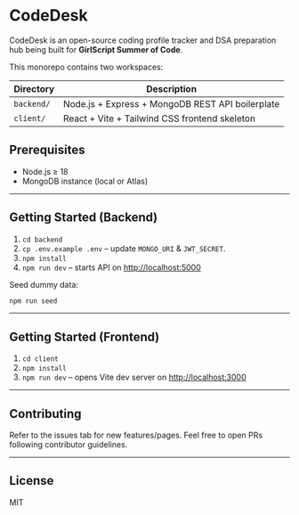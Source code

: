# CodeDesk

CodeDesk is an open-source coding profile tracker and DSA preparation hub being built for **GirlScript Summer of Code**.

This monorepo contains two workspaces:

| Directory | Description |
|-----------|-------------|
| `backend/` | Node.js + Express + MongoDB REST API boilerplate |
| `client/`  | React + Vite + Tailwind CSS frontend skeleton |

## Prerequisites

- Node.js ≥ 18
- MongoDB instance (local or Atlas)

---
## Getting Started (Backend)

1. `cd backend`
2. `cp .env.example .env` – update `MONGO_URI` & `JWT_SECRET`.
3. `npm install`
4. `npm run dev` – starts API on <http://localhost:5000>

Seed dummy data:

```bash
npm run seed
```

---
## Getting Started (Frontend)

1. `cd client`
2. `npm install`
3. `npm run dev` – opens Vite dev server on <http://localhost:3000>

---
## Contributing

Refer to the issues tab for new features/pages. Feel free to open PRs following contributor guidelines.

---
## License

MIT 